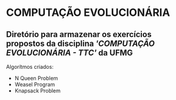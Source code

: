 # COMPUTAÇÃO EVOLUCIONÁRIA
## Diretório para armazenar os exercícios propostos da disciplina *'COMPUTAÇÃO EVOLUCIONÁRIA - TTC'* da UFMG

Algorítmos criados:
* N Queen Problem
* Weasel Program
* Knapsack Problem

